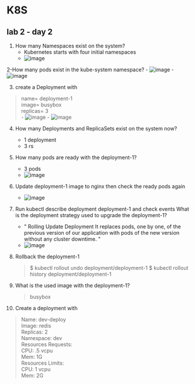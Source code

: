 # K8S 
## lab 2 - day 2

1. How many Namespaces exist on the system?
    - Kubernetes starts with four initial namespaces
    - ![image](https://user-images.githubusercontent.com/28235504/213500122-7d5c3fba-e262-4799-86d1-2df370ee5a5e.png)

2-How many pods exist in the kube-system namespace?
    - ![image](https://user-images.githubusercontent.com/28235504/213501756-a6dc456f-7553-4255-8fa1-032218a99139.png)
    - ![image](https://user-images.githubusercontent.com/28235504/213504707-1464c7f1-d711-4e9b-98c3-e7bb83296046.png)

3. create a Deployment with
> name= deployment-1 <br>
> image= busybox <br>
> replicas= 3 <br>
    - ![image](https://user-images.githubusercontent.com/28235504/213505357-f83f9354-67b1-4451-86b9-b9334ca20c8b.png)
    - ![image](https://user-images.githubusercontent.com/28235504/213505748-d098a360-b6e2-43cc-9394-60d229f47569.png)
 
4. How many Deployments and ReplicaSets exist on the system now?
    - 1 deployment
    - 3 rs
5. How many pods are ready with the deployment-1?
    - 3 pods 
    - ![image](https://user-images.githubusercontent.com/28235504/213511512-9af1e85f-5a2a-47a9-97ac-58a496bec1d3.png)

6. Update deployment-1 image to nginx then check the ready pods again
    - ![image](https://user-images.githubusercontent.com/28235504/213513118-fd974c95-e59b-4ec9-9703-bd0c96f664d9.png)

8. Run kubectl describe deployment deployment-1 and check events What is the deployment strategy used to upgrade the deployment-1?
    - " Rolling Update Deployment  It replaces pods, one by one, of the previous version of our application with pods of the new version without any cluster downtime. "
    - ![image](https://user-images.githubusercontent.com/28235504/213513339-cc3efe7d-857e-4145-aa83-cc05635883fa.png)

8. Rollback the deployment-1 
    > $ kubectl rollout undo deployment/deployment-1
    > $ kubectl rollout history deployment/deployment-1

9. What is the used image with the deployment-1?
    > busybox

11. Create a deployment with <br>
> Name: dev-deploy <br>
> Image: redis <br>
> Replicas: 2<br>
> Namespace: dev<br>
> Resources Requests:<br>
> CPU: .5 vcpu<br>
> Mem: 1G<br>
> Resources Limits:<br>
> CPU: 1 vcpu<br>
> Mem: 2G<br>

